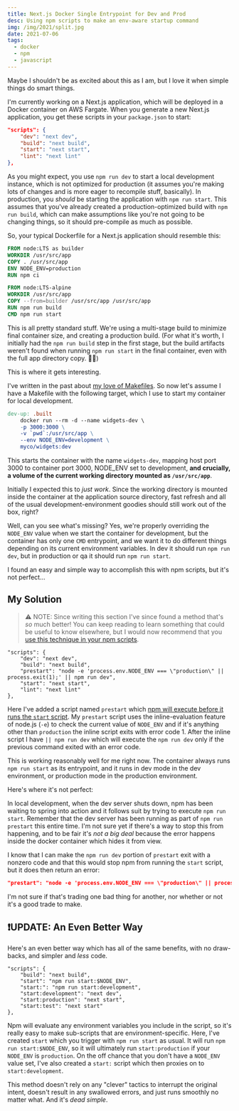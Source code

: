 ```yaml
---
title: Next.js Docker Single Entrypoint for Dev and Prod
desc: Using npm scripts to make an env-aware startup command
img: /img/2021/split.jpg
date: 2021-07-06
tags:
  - docker
  - npm
  - javascript
---
```


Maybe I shouldn't be as excited about this as I am, but I love it when simple things do smart things.

I'm currently working on a Next.js application, which will be deployed in a Docker container on AWS Fargate. When you generate a new Next.js application, you get these scripts in your `package.json` to start:

```json
"scripts": {
	"dev": "next dev",
	"build": "next build",
	"start": "next start",
	"lint": "next lint"
},
```

As you might expect, you use `npm run dev` to start a local development instance, which is not optimized for production (it assumes you're making lots of changes and is more eager to recompile stuff, basically). In production, you _should_ be starting the application with `npm run start`. This assumes that you've already created a production-optimized build with `npm run build`, which can make assumptions like you're not going to be changing things, so it should pre-compile as much as possible.

So, your typical Dockerfile for a Next.js application should resemble this:

```dockerfile
FROM node:LTS as builder
WORKDIR /usr/src/app
COPY . /usr/src/app
ENV NODE_ENV=production
RUN npm ci

FROM node:LTS-alpine
WORKDIR /usr/src/app
COPY --from=builder /usr/src/app /usr/src/app
RUN npm run build
CMD npm run start
```

This is all pretty standard stuff. We're using a multi-stage build to minimize final container size, and creating a production build. (For what it's worth, I initially had the `npm run build` step in the first stage, but the build artifacts weren't found when running `npm run start` in the final container, even with the full app directory copy. 🤷‍♂️)

This is where it gets interesting.

I've written in the past about [my love of Makefiles][makefiles]. So now let's assume I have a Makefile with the following target, which I use to start my container for local development.

```makefile
dev-up: .built
	docker run --rm -d --name widgets-dev \
	-p 3000:3000 \
	-v `pwd`:/usr/src/app \
	--env NODE_ENV=development \
	myco/widgets:dev
```

This starts the container with the name `widgets-dev`, mapping host port 3000 to container port 3000, NODE_ENV set to development, **and crucially, a volume of the current working directory mounted as `/usr/src/app`**.

Initially I expected this to _just work_. Since the working directory is mounted inside the container at the application source directory, fast refresh and all of the usual development-environment goodies should still work out of the box, right?

Well, can you see what's missing? Yes, we're properly overriding the `NODE_ENV` value when we start the container for development, but the container has only one `CMD` entrypoint, and we want it to do different things depending on its current environment variables. In dev it should run `npm run dev`, but in production or qa it should run `npm run start`.

I found an easy and simple way to accomplish this with npm scripts, but it's not perfect...

## My Solution

> ⚠️ NOTE: Since writing this section I've since found a method that's _so_ much better! You can keep reading to learn something that could be useful to know elsewhere, but I would now recommend that you [use this technique in your npm scripts](#update-an-even-better-way).

```json/3
"scripts": {
	"dev": "next dev",
	"build": "next build",
	"prestart": "node -e 'process.env.NODE_ENV === \"production\" || process.exit(1);' || npm run dev",
	"start": "next start",
	"lint": "next lint"
},
```

Here I've added a script named `prestart` which [npm will execute before it runs the `start` script][npmscripts]. My `prestart` script uses the inline-evaluation feature of node.js (`-e`) to check the current value of `NODE_ENV` and if it's anything other than `production` the inline script exits with error code 1. After the inline script I have `|| npm run dev` which will execute the `npm run dev` only if the previous command exited with an error code.

This is working reasonably well for me right now. The container always runs `npm run start` as its entrypoint, and it runs in dev mode in the dev environment, or production mode in the production environment.

Here's where it's not perfect:

In local development, when the dev server shuts down, npm has been waiting to spring into action and it follows suit by trying to execute `npm run start`. Remember that the dev server has been running as part of `npm run prestart` this entire time. I'm not sure yet if there's a way to stop this from happening, and to be fair it's _not a big deal_ because the error happens inside the docker container which hides it from view.

I know that I can make the `npm run dev` portion of `prestart` exit with a nonzero code and that this would stop npm from running the `start` script, but it does then return an error:

```json
"prestart": "node -e 'process.env.NODE_ENV === \"production\" || process.exit(1);' || (npm run dev && exit 1)"
```

I'm not sure if that's trading one bad thing for another, nor whether or not it's a good trade to make.<span id="update-an-even-better-way"></span>

## ❗UPDATE: An Even Better Way

Here's an even better way which has all of the same benefits, with no draw-backs, and simpler and _less_ code.

```json/2
"scripts": {
	"build": "next build",
	"start": "npm run start:$NODE_ENV",
	"start:": "npm run start:development",
	"start:development": "next dev",
	"start:production": "next start",
	"start:test": "next start"
},
```

Npm will evaluate any environment variables you include in the script, so it's really easy to make sub-scripts that are environment-specific. Here, I've created `start` which you trigger with `npm run start` as usual. It will run `npm run start:$NODE_ENV`, so it will ultimately run `start:production` if your `NODE_ENV` is `production`. On the off chance that you don't have a `NODE_ENV` value set, I've also created a `start:` script which then proxies on to `start:development`.

This method doesn't rely on any "clever" tactics to interrupt the original intent, doesn't result in any swallowed errors, and just runs smoothly no matter what. And it's _dead simple_.

[makefiles]: https://adamtuttle.codes/blog/2021/my-ongoing-love-affair-with-gnu-make/
[npmscripts]: https://docs.npmjs.com/cli/v6/using-npm/scripts#pre--post-scripts
